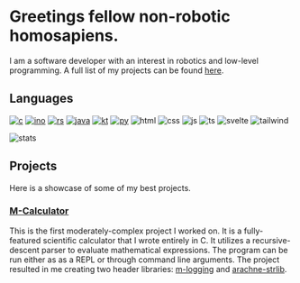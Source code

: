 # Greetings fellow non-robotic homosapiens.  

I am a software developer with an interest in robotics and low-level programming. A full list of my projects can be found [here](https://ehmd28.github.io/). 

## Languages
[![c](https://img.shields.io/badge/C-00599C?style=for-the-badge&logo=c&logoColor=white)](https://ehmd28.github.io/projects/c)
[![ino](https://img.shields.io/badge/Arduino-00979D?style=for-the-badge&logo=Arduino&logoColor=white)](https://ehmd28.github.io/projects/electronics)
[![rs](https://img.shields.io/badge/Rust-000000?style=for-the-badge&logo=rust&logoColor=white)](https://ehmd28.github.io/projects/rust)
[![java](https://img.shields.io/badge/Java-ED8B00?style=for-the-badge&logo=openjdk&logoColor=white)](https://ehmd28.github.io/projects/java)
[![kt](https://img.shields.io/badge/Kotlin-0095D5?&style=for-the-badge&logo=kotlin&logoColor=white)](https://ehmd28.github.io/projects/kotlin)
[![py](https://img.shields.io/badge/Python-3776AB?style=for-the-badge&logo=python&logoColor=white)](https://ehmd28.github.io/projects/python)
![html](https://img.shields.io/badge/HTML5-E34F26?style=for-the-badge&logo=html5&logoColor=white)
![css](https://img.shields.io/badge/CSS3-1572B6?style=for-the-badge&logo=css3&logoColor=white)
![js](https://img.shields.io/badge/JavaScript-F7DF1E?style=for-the-badge&logo=JavaScript&logoColor=white)
![ts](https://img.shields.io/badge/TypeScript-007ACC?style=for-the-badge&logo=typescript&logoColor=white)
![svelte](https://img.shields.io/badge/Svelte-4A4A55?style=for-the-badge&logo=svelte&logoColor=FF3E00)
![tailwind](https://img.shields.io/badge/Tailwind_CSS-38B2AC?style=for-the-badge&logo=tailwind-css&logoColor=white)

![stats](https://github-readme-stats.vercel.app/api/top-langs/?username=EHMD28&theme=blue-green)

## Projects

Here is a showcase of some of my best projects.

### [M-Calculator](https://github.com/EHMD28/m-calc_ver.4) 

This is the first moderately-complex project I worked on. It is a fully-featured
scientific calculator that I wrote entirely in C. It utilizes a
recursive-descent parser to evaluate mathematical expressions. The program can
be run either as as a REPL or through command line arguments. The project resulted in me
creating two header libraries: [m-logging](https://github.com/EHMD28/m-logging) and
[arachne-strlib](https://github.com/EHMD28/arachne-strlib).
